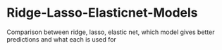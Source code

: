 # Ridge-Lasso-Elasticnet-Models
Comparison between ridge, lasso, elastic net, which model gives better predictions and what each is used for
